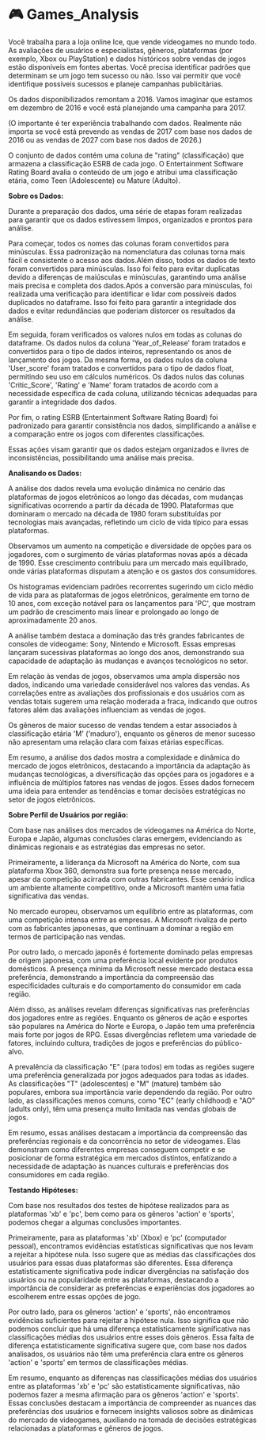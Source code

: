 # :video_game: Games_Analysis

Você trabalha para a loja online Ice, que vende videogames no mundo todo. As avaliações de usuários e especialistas, gêneros, plataformas (por exemplo, Xbox ou PlayStation) e dados históricos sobre vendas de jogos estão disponíveis em fontes abertas. Você precisa identificar padrões que determinam se um jogo tem sucesso ou não. Isso vai permitir que você identifique possíveis sucessos e planeje campanhas publicitárias.

Os dados disponibilizados remontam a 2016. Vamos imaginar que estamos em dezembro de 2016 e você está planejando uma campanha para 2017.

(O importante é ter experiência trabalhando com dados. Realmente não importa se você está prevendo as vendas de 2017 com base nos dados de 2016 ou as vendas de 2027 com base nos dados de 2026.)

O conjunto de dados contém uma coluna de "rating" (classificação) que armazena a classificação ESRB de cada jogo. O Entertainment Software Rating Board avalia o conteúdo de um jogo e atribui uma classificação etária, como Teen (Adolescente) ou Mature (Adulto).

**Sobre os Dados:**

Durante a preparação dos dados, uma série de etapas foram realizadas para garantir que os dados estivessem limpos, organizados e prontos para análise.

Para começar, todos os nomes das colunas foram convertidos para minúsculas. Essa padronização na nomenclatura das colunas torna mais fácil e consistente o acesso aos dados.Além disso, todos os dados de texto foram convertidos para minúsculas. Isso foi feito para evitar duplicatas devido a diferenças de maiúsculas e minúsculas, garantindo uma análise mais precisa e completa dos dados.Após a conversão para minúsculas, foi realizada uma verificação para identificar e lidar com possíveis dados duplicados no dataframe. Isso foi feito para garantir a integridade dos dados e evitar redundâncias que poderiam distorcer os resultados da análise.

Em seguida, foram verificados os valores nulos em todas as colunas do dataframe. Os dados nulos da coluna 'Year_of_Release' foram tratados e convertidos para o tipo de dados inteiros, representando os anos de lançamento dos jogos. Da mesma forma, os dados nulos da coluna 'User_score' foram tratados e convertidos para o tipo de dados float, permitindo seu uso em cálculos numéricos.
Os dados nulos das colunas 'Critic_Score', 'Rating' e 'Name' foram tratados de acordo com a necessidade específica de cada coluna, utilizando técnicas adequadas para garantir a integridade dos dados.

Por fim, o rating ESRB (Entertainment Software Rating Board) foi padronizado para garantir consistência nos dados, simplificando a análise e a comparação entre os jogos com diferentes classificações.

Essas ações visam garantir que os dados estejam organizados e livres de inconsistências, possibilitando uma análise mais precisa.


**Analisando os Dados:**

A análise dos dados revela uma evolução dinâmica no cenário das plataformas de jogos eletrônicos ao longo das décadas, com mudanças significativas ocorrendo a partir da década de 1990. Plataformas que dominaram o mercado na década de 1980 foram substituídas por tecnologias mais avançadas, refletindo um ciclo de vida típico para essas plataformas.

Observamos um aumento na competição e diversidade de opções para os jogadores, com o surgimento de várias plataformas novas após a década de 1990. Esse crescimento contribuiu para um mercado mais equilibrado, onde várias plataformas disputam a atenção e os gastos dos consumidores.

Os histogramas evidenciam padrões recorrentes sugerindo um ciclo médio de vida para as plataformas de jogos eletrônicos, geralmente em torno de 10 anos, com exceção notável para os lançamentos para 'PC', que mostram um padrão de crescimento mais linear e prolongado ao longo de aproximadamente 20 anos.

A análise também destaca a dominação das três grandes fabricantes de consoles de videogame: Sony, Nintendo e Microsoft. Essas empresas lançaram sucessivas plataformas ao longo dos anos, demonstrando sua capacidade de adaptação às mudanças e avanços tecnológicos no setor.

Em relação às vendas de jogos, observamos uma ampla dispersão nos dados, indicando uma variedade considerável nos valores das vendas. As correlações entre as avaliações dos profissionais e dos usuários com as vendas totais sugerem uma relação moderada a fraca, indicando que outros fatores além das avaliações influenciam as vendas de jogos.

Os gêneros de maior sucesso de vendas tendem a estar associados à classificação etária 'M' ('maduro'), enquanto os gêneros de menor sucesso não apresentam uma relação clara com faixas etárias específicas.

Em resumo, a análise dos dados mostra a complexidade e dinâmica do mercado de jogos eletrônicos, destacando a importância da adaptação às mudanças tecnológicas, a diversificação das opções para os jogadores e a influência de múltiplos fatores nas vendas de jogos. Esses dados fornecem uma ideia para entender as tendências e tomar decisões estratégicas no setor de jogos eletrônicos.

**Sobre Perfil de Usuários por região:**

Com base nas análises dos mercados de videogames na América do Norte, Europa e Japão, algumas conclusões claras emergem, evidenciando as dinâmicas regionais e as estratégias das empresas no setor.

Primeiramente, a liderança da Microsoft na América do Norte, com sua plataforma Xbox 360, demonstra sua forte presença nesse mercado, apesar da competição acirrada com outras fabricantes. Esse cenário indica um ambiente altamente competitivo, onde a Microsoft mantém uma fatia significativa das vendas.

No mercado europeu, observamos um equilíbrio entre as plataformas, com uma competição intensa entre as empresas. A Microsoft rivaliza de perto com as fabricantes japonesas, que continuam a dominar a região em termos de participação nas vendas.

Por outro lado, o mercado japonês é fortemente dominado pelas empresas de origem japonesa, com uma preferência local evidente por produtos domésticos. A presença mínima da Microsoft nesse mercado destaca essa preferência, demonstrando a importância da compreensão das especificidades culturais e do comportamento do consumidor em cada região.

Além disso, as análises revelam diferenças significativas nas preferências dos jogadores entre as regiões. Enquanto os gêneros de ação e esportes são populares na América do Norte e Europa, o Japão tem uma preferência mais forte por jogos de RPG. Essas divergências refletem uma variedade de fatores, incluindo cultura, tradições de jogos e preferências do público-alvo.

A prevalência da classificação "E" (para todos) em todas as regiões sugere uma preferência generalizada por jogos adequados para todas as idades. As classificações "T" (adolescentes) e "M" (mature) também são populares, embora sua importância varie dependendo da região. Por outro lado, as classificações menos comuns, como "EC" (early childhood) e "AO" (adults only), têm uma presença muito limitada nas vendas globais de jogos.

Em resumo, essas análises destacam a importância da compreensão das preferências regionais e da concorrência no setor de videogames. Elas demonstram como diferentes empresas conseguem competir e se posicionar de forma estratégica em mercados distintos, enfatizando a necessidade de adaptação às nuances culturais e preferências dos consumidores em cada região.

**Testando Hipóteses:**

Com base nos resultados dos testes de hipótese realizados para as plataformas 'xb' e 'pc', bem como para os gêneros 'action' e 'sports', podemos chegar a algumas conclusões importantes.

Primeiramente, para as plataformas 'xb' (Xbox) e 'pc' (computador pessoal), encontramos evidências estatísticas significativas que nos levam a rejeitar a hipótese nula. Isso sugere que as médias das classificações dos usuários para essas duas plataformas são diferentes. Essa diferença estatisticamente significativa pode indicar divergências na satisfação dos usuários ou na popularidade entre as plataformas, destacando a importância de considerar as preferências e experiências dos jogadores ao escolherem entre essas opções de jogo.

Por outro lado, para os gêneros 'action' e 'sports', não encontramos evidências suficientes para rejeitar a hipótese nula. Isso significa que não podemos concluir que há uma diferença estatisticamente significativa nas classificações médias dos usuários entre esses dois gêneros. Essa falta de diferença estatisticamente significativa sugere que, com base nos dados analisados, os usuários não têm uma preferência clara entre os gêneros 'action' e 'sports' em termos de classificações médias.

Em resumo, enquanto as diferenças nas classificações médias dos usuários entre as plataformas 'xb' e 'pc' são estatisticamente significativas, não podemos fazer a mesma afirmação para os gêneros 'action' e 'sports'. Essas conclusões destacam a importância de compreender as nuances das preferências dos usuários e fornecem insights valiosos sobre as dinâmicas do mercado de videogames, auxiliando na tomada de decisões estratégicas relacionadas a plataformas e gêneros de jogos.
